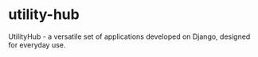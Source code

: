 # utility-hub
UtilityHub - a versatile set of applications developed on Django, designed for everyday use.
